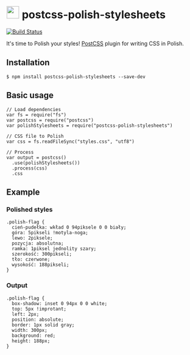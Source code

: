 # <img style="border: 1px solid #eee;" src="https://upload.wikimedia.org/wikipedia/en/thumb/1/12/Flag_of_Poland.svg/32px-Flag_of_Poland.svg.png" alt="" height="32px" width="auto"> postcss-polish-stylesheets

[![Build Status](https://travis-ci.org/emero/postcss-polish-stylesheets.svg?branch=master)](https://travis-ci.org/emero/postcss-polish-stylesheets)

It's time to Polish your styles!
[PostCSS](https://github.com/postcss/postcss) plugin for writing CSS in Polish.

## Installation

    $ npm install postcss-polish-stylesheets --save-dev

## Basic usage

    // Load dependencies
    var fs = require("fs")
    var postcss = require("postcss")
    var polishStylesheets = require("postcss-polish-stylesheets")

    // CSS file to Polish
    var css = fs.readFileSync("styles.css", "utf8")

    // Process
    var output = postcss()
      .use(polishStylesheets())
      .process(css)
      .css

## Example

### Polished styles

    .polish-flag {
      cień-pudełka: wkład 0 94piksele 0 0 biały;
      góra: 5pikseli !motyla-noga;
      lewo: 2piksele;
      pozycja: absolutna;
      ramka: 1piksel jednolity szary;
      szerokość: 300pikseli;
      tło: czerwone;
      wysokość: 188pikseli;
    }

### Output

    .polish-flag {
      box-shadow: inset 0 94px 0 0 white;
      top: 5px !improtant;
      left: 2px;
      position: absolute;
      border: 1px solid gray;
      width: 300px;
      background: red;
      height: 188px;
    }
